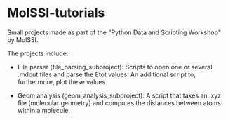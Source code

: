 # MolSSI-tutorials
 Small projects made as part of the "Python Data and Scripting Workshop" by MolSSI.

The projects include:

- File parser (file_parsing_subproject): Scripts to open one or several .mdout files and parse the Etot values. An additional script to, furthermore, plot these values.

- Geom analysis (geom_analysis_subproject): A script that takes an .xyz file (molecular geometry) and computes the distances between atoms within a molecule.